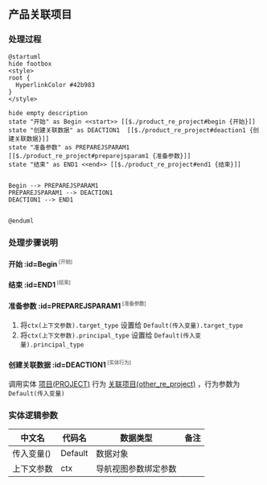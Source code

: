 ## 产品关联项目 <!-- {docsify-ignore-all} -->

   

### 处理过程

```plantuml
@startuml
hide footbox
<style>
root {
  HyperlinkColor #42b983
}
</style>

hide empty description
state "开始" as Begin <<start>> [[$./product_re_project#begin {开始}]]
state "创建关联数据" as DEACTION1  [[$./product_re_project#deaction1 {创建关联数据}]]
state "准备参数" as PREPAREJSPARAM1  [[$./product_re_project#preparejsparam1 {准备参数}]]
state "结束" as END1 <<end>> [[$./product_re_project#end1 {结束}]]


Begin --> PREPAREJSPARAM1
PREPAREJSPARAM1 --> DEACTION1
DEACTION1 --> END1


@enduml
```


### 处理步骤说明

#### 开始 :id=Begin<sup class="footnote-symbol"> <font color=gray size=1>[开始]</font></sup>




#### 结束 :id=END1<sup class="footnote-symbol"> <font color=gray size=1>[结束]</font></sup>




#### 准备参数 :id=PREPAREJSPARAM1<sup class="footnote-symbol"> <font color=gray size=1>[准备参数]</font></sup>



1. 将`ctx(上下文参数).target_type` 设置给  `Default(传入变量).target_type`
2. 将`ctx(上下文参数).principal_type` 设置给  `Default(传入变量).principal_type`

#### 创建关联数据 :id=DEACTION1<sup class="footnote-symbol"> <font color=gray size=1>[实体行为]</font></sup>



调用实体 [项目(PROJECT)](module/ProjMgmt/project.md) 行为 [关联项目(other_re_project)](module/ProjMgmt/project#行为) ，行为参数为`Default(传入变量)`



### 实体逻辑参数

|    中文名   |    代码名    |  数据类型      |备注 |
| --------| --------| --------  | --------   |
|传入变量(<i class="fa fa-check"/></i>)|Default|数据对象||
|上下文参数|ctx|导航视图参数绑定参数||
